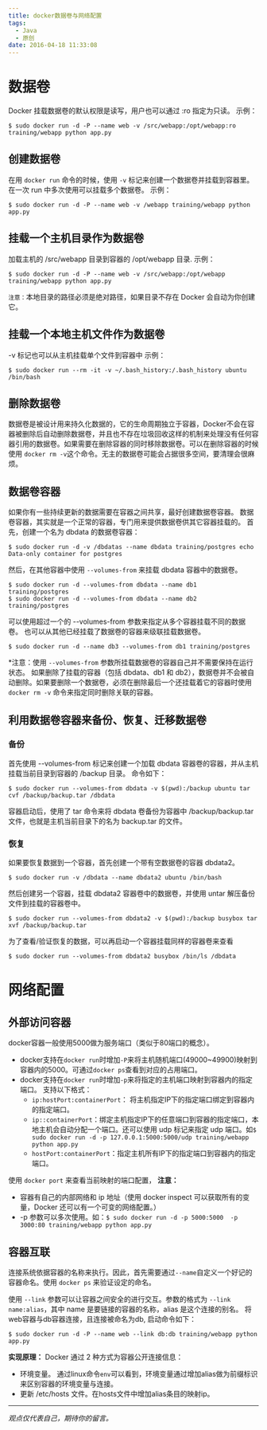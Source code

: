 ```yaml
---
title: docker数据卷与网络配置
tags:
  - Java
  - 原创
date: 2016-04-18 11:33:08
---
```


# 数据卷
Docker 挂载数据卷的默认权限是读写，用户也可以通过 :ro 指定为只读。
示例：
```
$ sudo docker run -d -P --name web -v /src/webapp:/opt/webapp:ro training/webapp python app.py
```
## 创建数据卷
在用 `docker run` 命令的时候，使用 `-v` 标记来创建一个数据卷并挂载到容器里。在一次 run 中多次使用可以挂载多个数据卷。
示例： 
```
$ sudo docker run -d -P --name web -v /webapp training/webapp python app.py
```
## 挂载一个主机目录作为数据卷
加载主机的 /src/webapp 目录到容器的 /opt/webapp 目录.
示例：
```
$ sudo docker run -d -P --name web -v /src/webapp:/opt/webapp training/webapp python app.py
```
`注意：`本地目录的路径必须是绝对路径，如果目录不存在 Docker 会自动为你创建它。
## 挂载一个本地主机文件作为数据卷
-v 标记也可以从主机挂载单个文件到容器中
示例：
```
$ sudo docker run --rm -it -v ~/.bash_history:/.bash_history ubuntu /bin/bash
```
## 删除数据卷
数据卷是被设计用来持久化数据的，它的生命周期独立于容器，Docker不会在容器被删除后自动删除数据卷，并且也不存在垃圾回收这样的机制来处理没有任何容器引用的数据卷。如果需要在删除容器的同时移除数据卷。可以在删除容器的时候使用 `docker rm -v`这个命令。无主的数据卷可能会占据很多空间，要清理会很麻烦。
## 数据卷容器
如果你有一些持续更新的数据需要在容器之间共享，最好创建数据卷容器。
数据卷容器，其实就是一个正常的容器，专门用来提供数据卷供其它容器挂载的。
首先，创建一个名为 dbdata 的数据卷容器：
```
$ sudo docker run -d -v /dbdatas --name dbdata training/postgres echo Data-only container for postgres
```
然后，在其他容器中使用 `--volumes-from` 来挂载 dbdata 容器中的数据卷。
```
$ sudo docker run -d --volumes-from dbdata --name db1 training/postgres
$ sudo docker run -d --volumes-from dbdata --name db2 training/postgres
```
可以使用超过一个的 --volumes-from 参数来指定从多个容器挂载不同的数据卷。 也可以从其他已经挂载了数据卷的容器来级联挂载数据卷。
```
$ sudo docker run -d --name db3 --volumes-from db1 training/postgres
```
*注意：使用 `--volumes-from` 参数所挂载数据卷的容器自己并不需要保持在运行状态。
如果删除了挂载的容器（包括 dbdata、db1 和 db2），数据卷并不会被自动删除。如果要删除一个数据卷，必须在删除最后一个还挂载着它的容器时使用 `docker rm -v` 命令来指定同时删除关联的容器。
## 利用数据卷容器来备份、恢复、迁移数据卷
### 备份
首先使用 --volumes-from 标记来创建一个加载 dbdata 容器卷的容器，并从主机挂载当前目录到容器的 /backup 目录。
命令如下：
```
$ sudo docker run --volumes-from dbdata -v $(pwd):/backup ubuntu tar cvf /backup/backup.tar /dbdata
```
容器启动后，使用了 tar 命令来将 dbdata 卷备份为容器中 /backup/backup.tar 文件，也就是主机当前目录下的名为 backup.tar 的文件。
### 恢复
如果要恢复数据到一个容器，首先创建一个带有空数据卷的容器 dbdata2。
```
$ sudo docker run -v /dbdata --name dbdata2 ubuntu /bin/bash
```
然后创建另一个容器，挂载 dbdata2 容器卷中的数据卷，并使用 untar 解压备份文件到挂载的容器卷中。
```
$ sudo docker run --volumes-from dbdata2 -v $(pwd):/backup busybox tar xvf /backup/backup.tar
```
为了查看/验证恢复的数据，可以再启动一个容器挂载同样的容器卷来查看
```
$ sudo docker run --volumes-from dbdata2 busybox /bin/ls /dbdata
```
# 网络配置
## 外部访问容器
docker容器一般使用5000做为服务端口（类似于80端口的概念）。
 - docker支持在`docker run`时增加`-P`来将主机随机端口(49000~49900)映射到容器内的5000。可通过`docker ps`查看到对应的占用端口。
 - docker支持在`docker run`时增加`-p`来将指定的主机端口映射到容器内的指定端口。
 	支持以下格式：
 	* `ip:hostPort:containerPort`： 将主机指定IP下的指定端口绑定到容器内的指定端口。
 	* `ip::containerPort`：绑定主机指定IP下的任意端口到容器的指定端口，本地主机会自动分配一个端口。还可以使用 udp 标记来指定 udp 端口。如`$ sudo docker run -d -p 127.0.0.1:5000:5000/udp training/webapp python app.py`
 	* `hostPort:containerPort`：指定主机所有IP下的指定端口到容器内的指定端口。

使用 `docker port` 来查看当前映射的端口配置，
__注意：__
 - 容器有自己的内部网络和 ip 地址（使用 docker inspect 可以获取所有的变量，Docker 还可以有一个可变的网络配置。）
 - -p 参数可以多次使用。如：`$ sudo docker run -d -p 5000:5000  -p 3000:80 training/webapp python app.py`
## 容器互联
连接系统依据容器的名称来执行。因此，首先需要通过`--name`自定义一个好记的容器命名。使用 `docker ps` 来验证设定的命名。

使用 `--link` 参数可以让容器之间安全的进行交互。参数的格式为 `--link name:alias`，其中 name 是要链接的容器的名称，alias 是这个连接的别名。
将web容器与db容器连接，且连接被命名为db, 启动命令如下：
```
$ sudo docker run -d -P --name web --link db:db training/webapp python app.py
```

__实现原理：__
Docker 通过 2 种方式为容器公开连接信息：
 - 环境变量。 通过linux命令`env`可以看到，环境变量通过增加alias做为前缀标识来区别容器的环境变量与连接。
 - 更新 /etc/hosts 文件。在hosts文件中增加alias条目的映射ip。


-----


*观点仅代表自己，期待你的留言。*
